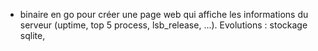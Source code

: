 - binaire en go pour créer une page web qui affiche les informations du serveur
(uptime, top 5 process, lsb_release, ...). Evolutions : stockage sqlite,
